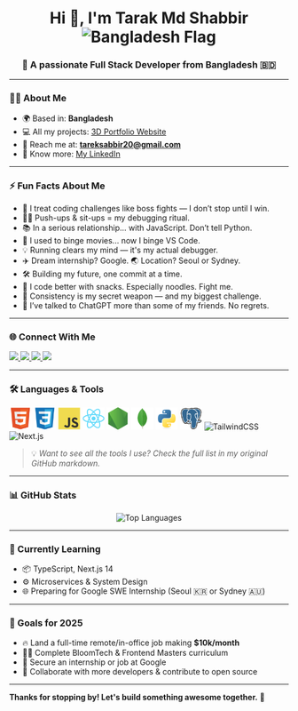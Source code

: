 <h1 align="center">Hi 👋, I'm Tarak Md Shabbir <img src="https://twemoji.maxcdn.com/2/72x72/1f1e7-1f1e9.png" width="30" alt="Bangladesh Flag" /></h1>
<h3 align="center">🚀 A passionate Full Stack Developer from Bangladesh 🇧🇩</h3>

---

### 🧑‍💻 About Me

- 🌍 Based in: **Bangladesh**
- 💻 All my projects: [3D Portfolio Website](https://3d-portfolio-website-roan.vercel.app/)
- 📧 Reach me at: **tareksabbir20@gmail.com**
- 🔗 Know more: [My LinkedIn](https://www.linkedin.com/in/tarak-md-shabbir-5b7b451b9/)

---

### ⚡ Fun Facts About Me

- 🧠 I treat coding challenges like boss fights — I don’t stop until I win.  
- 🏃‍♂️ Push-ups & sit-ups = my debugging ritual.  
- 📚 In a serious relationship... with JavaScript. Don’t tell Python.  
- 🌙 I used to binge movies... now I binge VS Code.  
- 💡 Running clears my mind — it's my actual debugger.  
- ✈️ Dream internship? Google. 🌏 Location? Seoul or Sydney.  
- 🛠️ Building my future, one commit at a time.  
- 🍜 I code better with snacks. Especially noodles. Fight me.  
- 🚧 Consistency is my secret weapon — and my biggest challenge.  
- 🤖 I’ve talked to ChatGPT more than some of my friends. No regrets.

---

### 🌐 Connect With Me

<p align="left">
  <a href="https://www.linkedin.com/in/tarak-md-shabbir-5b7b451b9/" target="_blank">
    <img src="https://img.shields.io/badge/LinkedIn-blue?logo=linkedin&style=for-the-badge" />
  </a>
  <a href="https://www.youtube.com/@grow-withtarak-b8r" target="_blank">
    <img src="https://img.shields.io/badge/YouTube-red?logo=youtube&style=for-the-badge" />
  </a>
  <a href="https://leetcode.com/u/k736mm1usc/" target="_blank">
    <img src="https://img.shields.io/badge/LeetCode-FFA116?logo=leetcode&logoColor=black&style=for-the-badge" />
  </a>
  <a href="https://www.hackerrank.com/profile/tareksabbir20" target="_blank">
    <img src="https://img.shields.io/badge/HackerRank-2EC866?logo=hackerrank&logoColor=white&style=for-the-badge" />
  </a>
</p>

---

### 🛠️ Languages & Tools

<p align="left">
  <!-- Some examples — you can keep the full version as before -->
  <img src="https://raw.githubusercontent.com/devicons/devicon/master/icons/html5/html5-original.svg" alt="HTML5" width="40" />
  <img src="https://raw.githubusercontent.com/devicons/devicon/master/icons/css3/css3-original.svg" alt="CSS3" width="40" />
  <img src="https://raw.githubusercontent.com/devicons/devicon/master/icons/javascript/javascript-original.svg" alt="JavaScript" width="40" />
  <img src="https://raw.githubusercontent.com/devicons/devicon/master/icons/react/react-original.svg" alt="React" width="40" />
  <img src="https://raw.githubusercontent.com/devicons/devicon/master/icons/nodejs/nodejs-original.svg" alt="Node.js" width="40" />
  <img src="https://raw.githubusercontent.com/devicons/devicon/master/icons/mongodb/mongodb-original.svg" alt="MongoDB" width="40" />
  <img src="https://raw.githubusercontent.com/devicons/devicon/master/icons/python/python-original.svg" alt="Python" width="40" />
  <img src="https://raw.githubusercontent.com/devicons/devicon/master/icons/postgresql/postgresql-original.svg" alt="PostgreSQL" width="40" />
  <img src="https://www.vectorlogo.zone/logos/tailwindcss/tailwindcss-icon.svg" alt="TailwindCSS" width="40" />
  <img src="https://cdn.worldvectorlogo.com/logos/nextjs-2.svg" alt="Next.js" width="40" />
</p>

> 💡 *Want to see all the tools I use? Check the full list in my original GitHub markdown.*

---

### 📊 GitHub Stats

<p align="center">
  <img src="https://github-readme-stats.vercel.app/api/top-langs?username=tarak6984&show_icons=true&locale=en&layout=compact&theme=tokyonight" alt="Top Languages" />
</p>

---

### 🧠 Currently Learning

- 📦 TypeScript, Next.js 14
- ⚙️ Microservices & System Design
- 🌐 Preparing for Google SWE Internship (Seoul 🇰🇷 or Sydney 🇦🇺)

---

### 🎯 Goals for 2025

- 🔥 Land a full-time remote/in-office job making **$10k/month**
- 🧑‍🎓 Complete BloomTech & Frontend Masters curriculum
- 💼 Secure an internship or job at Google
- 🤝 Collaborate with more developers & contribute to open source

---

**Thanks for stopping by! Let's build something awesome together.** 🚀
